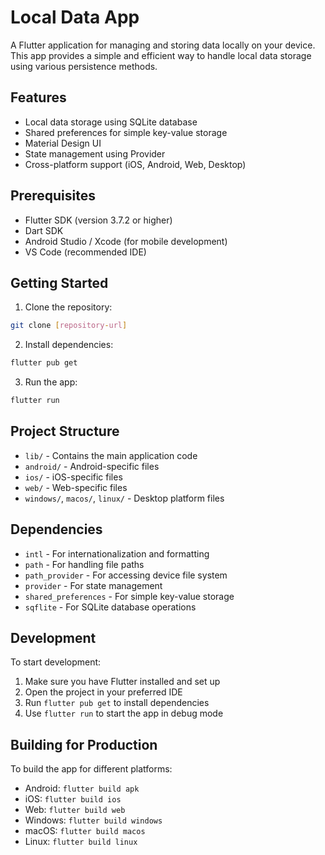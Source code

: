 # Local Data App

A Flutter application for managing and storing data locally on your device. This app provides a simple and efficient way to handle local data storage using various persistence methods.

## Features

- Local data storage using SQLite database
- Shared preferences for simple key-value storage
- Material Design UI
- State management using Provider
- Cross-platform support (iOS, Android, Web, Desktop)

## Prerequisites

- Flutter SDK (version 3.7.2 or higher)
- Dart SDK
- Android Studio / Xcode (for mobile development)
- VS Code (recommended IDE)

## Getting Started

1. Clone the repository:

```bash
git clone [repository-url]
```

2. Install dependencies:

```bash
flutter pub get
```

3. Run the app:

```bash
flutter run
```

## Project Structure

- `lib/` - Contains the main application code
- `android/` - Android-specific files
- `ios/` - iOS-specific files
- `web/` - Web-specific files
- `windows/`, `macos/`, `linux/` - Desktop platform files

## Dependencies

- `intl` - For internationalization and formatting
- `path` - For handling file paths
- `path_provider` - For accessing device file system
- `provider` - For state management
- `shared_preferences` - For simple key-value storage
- `sqflite` - For SQLite database operations

## Development

To start development:

1. Make sure you have Flutter installed and set up
2. Open the project in your preferred IDE
3. Run `flutter pub get` to install dependencies
4. Use `flutter run` to start the app in debug mode

## Building for Production

To build the app for different platforms:

- Android: `flutter build apk`
- iOS: `flutter build ios`
- Web: `flutter build web`
- Windows: `flutter build windows`
- macOS: `flutter build macos`
- Linux: `flutter build linux`
